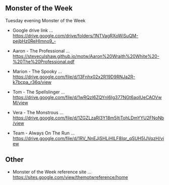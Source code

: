 
## Monster of the Week

Tuesday evening Monster of the Week

* Google drive link ... <a target="_blank" href="https://drive.google.com/drive/folders/1NTVagRXoWiSuQM-pejbHz0ReHImno9_-">https://drive.google.com/drive/folders/1NTVagRXoWiSuQM-pejbHz0ReHImno9_-</a>

* Aaron - The Professional ... <a target="_blank" href="https://steveculshaw.github.io/motw/Aaron%20Wraith%20White%20-%20The%20Professional.pdf">https://steveculshaw.github.io/motw/Aaron%20Wraith%20White%20-%20The%20Professional.pdf</a>
* Marion - The Spooky ... <a target="_blank" href="https://drive.google.com/file/d/13Fnhx02x2R19D9RNJa2R-k7bcpa_r36q/view">https://drive.google.com/file/d/13Fnhx02x2R19D9RNJa2R-k7bcpa_r36q/view</a>
* Tom - The Spellslinger ... <a target="_blank" href="https://drive.google.com/file/d/1wRQzI6ZQYnl6Ig377NGt6aoIUeCAOVwM/view">https://drive.google.com/file/d/1wRQzI6ZQYnl6Ig377NGt6aoIUeCAOVwM/view</a>
* Vera - The Monstrous ... <a target="_blank" href="https://drive.google.com/file/d/1ZGZLzaRI3Y18m5ltjTohLDmYYU2FNoNb/view?usp=drive_link">https://drive.google.com/file/d/1ZGZLzaRI3Y18m5ltjTohLDmYYU2FNoNb/view</a>

* Team - Always On The Run ... <a target="_blank" href="https://drive.google.com/file/d/1RV_NnEJjSHLiHILF8Iqr_qSUH5IJVqzH/view">https://drive.google.com/file/d/1RV_NnEJjSHLiHILF8Iqr_qSUH5IJVqzH/view</a>

## Other

* Monster of the Week reference site ... <a target="_blank" href="https://sites.google.com/view/themotwreference/home">https://sites.google.com/view/themotwreference/home</a>
